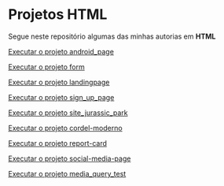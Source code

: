 # Projetos HTML
 Segue neste repositório algumas das minhas autorias em **HTML**

 <a href="https://rafael-ienne.github.io/projetos_html/android_page/index.html">Executar o projeto android_page</a>

 <a href="https://rafael-ienne.github.io/projetos_html/form/index.html">Executar o projeto form</a>

 <a href="https://rafael-ienne.github.io/projetos_html/landingpage/index.html">Executar o projeto landingpage</a>

 <a href="https://rafael-ienne.github.io/projetos_html/sign_up_page/index.html">Executar o projeto sign_up_page</a>

 <a href="https://rafael-ienne.github.io/projetos_html/site_jurassic_park/paginajurassic.html">Executar o projeto site_jurassic_park</a>

<a href="https://rafael-ienne.github.io/projetos_html/cordel-moderno/index.html">Executar o projeto cordel-moderno</a>

<a href="https://rafael-ienne.github.io/projetos_html/report-card/index.html">Executar o projeto report-card</a>

<a href="https://rafael-ienne.github.io/projetos_html/social-media-page/index.html">Executar o projeto social-media-page</a>

<a href="https://rafael-ienne.github.io/projetos_html/media_query_test/index.html">Executar o projeto media_query_test</a>

